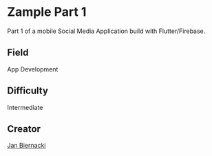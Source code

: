 # Zample Part 1 
Part 1 of a mobile Social Media Application build with Flutter/Firebase.

## Field
App Development

## Difficulty
Intermediate

## Creator
[Jan Biernacki](https://github.com/100xA) 
